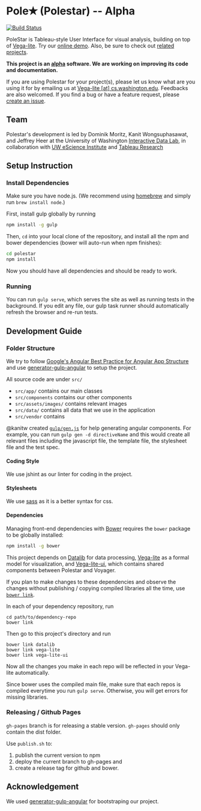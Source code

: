 # Pole✭ (Polestar) -- Alpha

[![Build Status](https://travis-ci.org/vega/polestar.svg)](https://travis-ci.org/vega/polestar) 

PoleStar is Tableau-style User Interface for visual analysis, building on top
of [Vega-lite](https://github.com/vega/vega-lite). Try our [online
demo](http://vega.github.io/polestar/). Also, be sure to check out [related
projects](https://vega.github.io/).

**This project is an [alpha](http://en.wikipedia.org/wiki/Software_release_life_cycle#Alpha) software.
We are working on improving its code and documentation.**

If you are using Polestar for your project(s), please let us know what are you using it for by emailing us at [Vega-lite \[at\] cs.washington.edu](mailto:vega-lite@cs.washington.edu).  Feedbacks are also welcomed.
If you find a bug or have a feature request, please [create an issue](https://github.com/vega/polestar/issues/new).


## Team

Polestar's development is led by Dominik Moritz, Kanit Wongsuphasawat, and Jeffrey Heer at the University of Washington [Interactive Data Lab](http://idl.cs.washington.edu), in collaboration with [UW eScience Institute](http://escience.washington.edu/) and [Tableau Research](http://research.tableau.com)

## Setup Instruction

### Install Dependencies

Make sure you have node.js. (We recommend using [homebrew](http://brew.sh) and simply run `brew install node`.)

First, install gulp globally by running

```sh
npm install -g gulp
```

Then, `cd` into your local clone of the repository, and install all the npm and bower dependencies (bower will auto-run when npm finishes):

```sh
cd polestar
npm install
```

Now you should have all dependencies and should be ready to work.

### Running

You can run `gulp serve`, which serves the site as well as running tests in the background.
If you edit any file, our gulp task runner should automatically refresh the browser and re-run tests.

## Development Guide

### Folder Structure

We try to follow [Google's Angular Best Practice for Angular App Structure](https://docs.google.com/document/d/1XXMvReO8-Awi1EZXAXS4PzDzdNvV6pGcuaF4Q9821Es/pub) and use [generator-gulp-angular](https://github.com/Swiip/generator-gulp-angular) to setup the project.

All source code are under `src/`

- `src/app/` contains our main classes
- `src/components` contains our other components
- `src/assets/images/` contains relevant images
- `src/data/` contains all data that we use in the application
- `src/vendor` contains

@kanitw created [`gulp/gen.js`](https://github.com/vega/polestar/blob/master/gulp/gen.js) for help generating angular components.
For example, you can run `gulp gen -d directiveName` and this would create all relevant files including the javascript file, the template file, the stylesheet file and the test spec. 

#### Coding Style

We use jshint as our linter for coding in the project.  

#### Stylesheets

We use [sass](http://sass-lang.com) as it is a better syntax for css.

#### Dependencies

Managing front-end dependencies with [Bower](http://bower.io) requires the `bower` package to be globally installed:
```sh
npm install -g bower
```

This project depends on [Datalib](https://github.com/vega/datalib) for data processing, [Vega-lite](https://github.com/vega/vega-lite) as a formal model for visualization, and [Vega-lite-ui](https://github.com/vega/vega-lite-ui), which contains shared components between Polestar and Voyager.

If you plan to make changes to these dependencies and observe the changes without publishing / copying compiled libraries all the time, use [`bower link`](https://oncletom.io/2013/live-development-bower-component/).

In each of your dependency repository, run

```
cd path/to/dependency-repo
bower link
```

Then go to this project's directory and run

```
bower link datalib
bower link vega-lite
bower link vega-lite-ui
```

Now all the changes you make in each repo will be reflected in your Vega-lite automatically.

Since bower uses the compiled main file, make sure that each repos is compiled everytime you run `gulp serve`.
Otherwise, you will get errors for missing libraries.

### Releasing / Github Pages

`gh-pages` branch is for releasing a stable version.
`gh-pages` should only contain the dist folder.

Use `publish.sh` to:

1. publish the current version to npm
2. deploy the current branch to gh-pages and
3. create a release tag for github and bower.


## Acknowledgement

We used [generator-gulp-angular](https://github.com/Swiip/generator-gulp-angular) for bootstraping our project.



